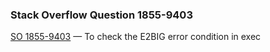 ### Stack Overflow Question 1855-9403

[SO 1855-9403](http://stackoverflow.com/q/18559403) &mdash;
To check the E2BIG error condition in exec
